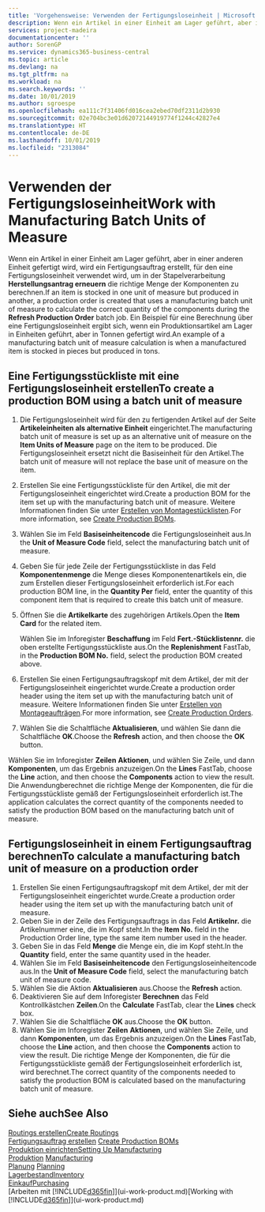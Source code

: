 ```yaml
---
title: 'Vorgehensweise: Verwenden der Fertigungsloseinheit | Microsoft Docs'
description: Wenn ein Artikel in einer Einheit am Lager geführt, aber in einer anderen Einheit gefertigt wird, kann ein Fertigungsauftrag erstellt werden, für den eine Fertigungsloseinheit verwendet wird, um in der Stapelverarbeitung FA berechnen die richtige Menge der Komponenten zu berechnen. Ein Beispiel für eine Berechnung über eine Fertigungsloseinheit ergibt sich, wenn ein Produktionsartikel am Lager in Einheiten geführt, aber in Tonnen gefertigt wird.
services: project-madeira
documentationcenter: ''
author: SorenGP
ms.service: dynamics365-business-central
ms.topic: article
ms.devlang: na
ms.tgt_pltfrm: na
ms.workload: na
ms.search.keywords: ''
ms.date: 10/01/2019
ms.author: sgroespe
ms.openlocfilehash: ea111c7f31406fd016cea2ebed70df2311d2b930
ms.sourcegitcommit: 02e704bc3e01d62072144919774f1244c42827e4
ms.translationtype: HT
ms.contentlocale: de-DE
ms.lasthandoff: 10/01/2019
ms.locfileid: "2313084"
---
```

# <a name="work-with-manufacturing-batch-units-of-measure"></a><span data-ttu-id="63520-104">Verwenden der Fertigungsloseinheit</span><span class="sxs-lookup"><span data-stu-id="63520-104">Work with Manufacturing Batch Units of Measure</span></span>
<span data-ttu-id="63520-105">Wenn ein Artikel in einer Einheit am Lager geführt, aber in einer anderen Einheit gefertigt wird, wird ein Fertigungsauftrag erstellt, für den eine Fertigungsloseinheit verwendet wird, um in der Stapelverarbeitung **Herstellungsantrag erneuern** die richtige Menge der Komponenten zu berechnen.</span><span class="sxs-lookup"><span data-stu-id="63520-105">If an item is stocked in one unit of measure but produced in another, a production order is created that uses a manufacturing batch unit of measure to calculate the correct quantity of the components during the **Refresh Production Order** batch job.</span></span> <span data-ttu-id="63520-106">Ein Beispiel für eine Berechnung über eine Fertigungsloseinheit ergibt sich, wenn ein Produktionsartikel am Lager in Einheiten geführt, aber in Tonnen gefertigt wird.</span><span class="sxs-lookup"><span data-stu-id="63520-106">An example of a manufacturing batch unit of measure calculation is when a manufactured item is stocked in pieces but produced in tons.</span></span>  

## <a name="to-create-a-production-bom-using-a-batch-unit-of-measure"></a><span data-ttu-id="63520-107">Eine Fertigungsstückliste mit eine Fertigungsloseinheit erstellen</span><span class="sxs-lookup"><span data-stu-id="63520-107">To create a production BOM using a batch unit of measure</span></span>  
1.  <span data-ttu-id="63520-108">Die Fertigungsloseinheit wird für den zu fertigenden Artikel auf der Seite **Artikeleinheiten als alternative Einheit** eingerichtet.</span><span class="sxs-lookup"><span data-stu-id="63520-108">The manufacturing batch unit of measure is set up as an alternative unit of measure on the **Item Units of Measure** page on the item to be produced.</span></span> <span data-ttu-id="63520-109">Die Fertigungsloseinheit ersetzt nicht die Basiseinheit für den Artikel.</span><span class="sxs-lookup"><span data-stu-id="63520-109">The batch unit of measure will not replace the base unit of measure on the item.</span></span>  
2.  <span data-ttu-id="63520-110">Erstellen Sie eine Fertigungsstückliste für den Artikel, die mit der Fertigungsloseinheit eingerichtet wird.</span><span class="sxs-lookup"><span data-stu-id="63520-110">Create a production BOM for the item set up with the manufacturing batch unit of measure.</span></span> <span data-ttu-id="63520-111">Weitere Informationen finden Sie unter [Erstellen von Montagestücklisten](production-how-to-create-production-boms.md).</span><span class="sxs-lookup"><span data-stu-id="63520-111">For more information, see [Create Production BOMs](production-how-to-create-production-boms.md).</span></span>  
3.  <span data-ttu-id="63520-112">Wählen Sie im Feld **Basiseinheitencode** die Fertigungsloseinheit aus.</span><span class="sxs-lookup"><span data-stu-id="63520-112">In the **Unit of Measure Code** field, select the manufacturing batch unit of measure.</span></span>  
4.  <span data-ttu-id="63520-113">Geben Sie für jede Zeile der Fertigungsstückliste in das Feld **Komponentenmenge** die Menge dieses Komponentenartikels ein, die zum Erstellen dieser Fertigungsloseinheit erforderlich ist.</span><span class="sxs-lookup"><span data-stu-id="63520-113">For each production BOM line, in the **Quantity Per** field, enter the quantity of this component item that is required to create this batch unit of measure.</span></span>  
5.  <span data-ttu-id="63520-114">Öffnen Sie die **Artikelkarte** des zugehörigen Artikels.</span><span class="sxs-lookup"><span data-stu-id="63520-114">Open the **Item Card** for the related item.</span></span>  

    <span data-ttu-id="63520-115">Wählen Sie im Inforegister **Beschaffung** im Feld **Fert.-Stücklistennr.** die oben erstellte Fertigungsstückliste aus.</span><span class="sxs-lookup"><span data-stu-id="63520-115">On the **Replenishment** FastTab, in the **Production BOM No.** field, select the production BOM created above.</span></span>  
6.  <span data-ttu-id="63520-116">Erstellen Sie einen Fertigungsauftragskopf mit dem Artikel, der mit der Fertigungsloseinheit eingerichtet wurde.</span><span class="sxs-lookup"><span data-stu-id="63520-116">Create a production order header using the item set up with the manufacturing batch unit of measure.</span></span> <span data-ttu-id="63520-117">Weitere Informationen finden Sie unter [Erstellen von Montageaufträgen](production-how-to-create-production-orders.md).</span><span class="sxs-lookup"><span data-stu-id="63520-117">For more information, see [Create Production Orders](production-how-to-create-production-orders.md).</span></span>  
7.  <span data-ttu-id="63520-118">Wählen Sie die Schaltfläche **Aktualisieren**, und wählen Sie dann die Schaltfläche **OK**.</span><span class="sxs-lookup"><span data-stu-id="63520-118">Choose the **Refresh** action, and then choose  the **OK** button.</span></span>  

<span data-ttu-id="63520-119">Wählen Sie im Inforegister **Zeilen** **Aktionen**, und wählen Sie Zeile, und dann **Komponenten**, um das Ergebnis anzuzeigen.</span><span class="sxs-lookup"><span data-stu-id="63520-119">On the **Lines** FastTab, choose the **Line** action, and then choose the **Components** action to view the result.</span></span> <span data-ttu-id="63520-120">Die Anwendungberechnet die richtige Menge der Komponenten, die für die Fertigungsstückliste gemäß der Fertigungsloseinheit erforderlich ist.</span><span class="sxs-lookup"><span data-stu-id="63520-120">The application calculates the correct quantity of the components needed to satisfy the production BOM based on the manufacturing batch unit of measure.</span></span>  

## <a name="to-calculate-a-manufacturing-batch-unit-of-measure-on-a-production-order"></a><span data-ttu-id="63520-121">Fertigungsloseinheit in einem Fertigungsauftrag berechnen</span><span class="sxs-lookup"><span data-stu-id="63520-121">To calculate a manufacturing batch unit of measure on a production order</span></span>  
1.  <span data-ttu-id="63520-122">Erstellen Sie einen Fertigungsauftragskopf mit dem Artikel, der mit der Fertigungsloseinheit eingerichtet wurde.</span><span class="sxs-lookup"><span data-stu-id="63520-122">Create a production order header using the item set up with the manufacturing batch unit of measure.</span></span>  
2.  <span data-ttu-id="63520-123">Geben Sie in der Zeile des Fertigungsauftrags in das Feld **Artikelnr.** die Artikelnummer eine, die im Kopf steht.</span><span class="sxs-lookup"><span data-stu-id="63520-123">In the **Item No.** field in the Production Order line, type the same item number used in the header.</span></span>  
3.  <span data-ttu-id="63520-124">Geben Sie in das Feld **Menge** die Menge ein, die im Kopf steht.</span><span class="sxs-lookup"><span data-stu-id="63520-124">In the **Quantity** field, enter the same quantity used in the header.</span></span>  
4.  <span data-ttu-id="63520-125">Wählen Sie im Feld **Basiseinheitencode** den Fertigungsloseinheitencode aus.</span><span class="sxs-lookup"><span data-stu-id="63520-125">In the **Unit of Measure Code** field, select the manufacturing batch unit of measure code.</span></span>  
5.  <span data-ttu-id="63520-126">Wählen Sie die Aktion **Aktualisieren** aus.</span><span class="sxs-lookup"><span data-stu-id="63520-126">Choose the **Refresh** action.</span></span>
6.  <span data-ttu-id="63520-127">Deaktivieren Sie auf dem Inforegister **Berechnen** das Feld Kontrollkästchen **Zeilen**.</span><span class="sxs-lookup"><span data-stu-id="63520-127">On the **Calculate** FastTab, clear the **Lines** check box.</span></span>  
7.  <span data-ttu-id="63520-128">Wählen Sie die Schaltfläche **OK** aus.</span><span class="sxs-lookup"><span data-stu-id="63520-128">Choose the **OK** button.</span></span>  
8.  <span data-ttu-id="63520-129">Wählen Sie im Inforegister **Zeilen** **Aktionen**, und wählen Sie Zeile, und dann **Komponenten**, um das Ergebnis anzuzeigen.</span><span class="sxs-lookup"><span data-stu-id="63520-129">On the **Lines** FastTab, choose the **Line** action, and then choose the **Components** action to view the result.</span></span> <span data-ttu-id="63520-130">Die richtige Menge der Komponenten, die für die Fertigungsstückliste gemäß der Fertigungsloseinheit erforderlich ist, wird berechnet.</span><span class="sxs-lookup"><span data-stu-id="63520-130">The correct quantity of the components needed to satisfy the production BOM is calculated based on the manufacturing batch unit of measure.</span></span>  

## <a name="see-also"></a><span data-ttu-id="63520-131">Siehe auch</span><span class="sxs-lookup"><span data-stu-id="63520-131">See Also</span></span>  
[<span data-ttu-id="63520-132">Routings erstellen</span><span class="sxs-lookup"><span data-stu-id="63520-132">Create Routings</span></span>](production-how-to-create-routings.md)  
<span data-ttu-id="63520-133">[Fertigungsauftrag erstellen](production-how-to-create-production-boms.md)   </span><span class="sxs-lookup"><span data-stu-id="63520-133">[Create Production BOMs](production-how-to-create-production-boms.md)   </span></span>  
[<span data-ttu-id="63520-134">Produktion einrichten</span><span class="sxs-lookup"><span data-stu-id="63520-134">Setting Up Manufacturing</span></span>](production-configure-production-processes.md)  
<span data-ttu-id="63520-135">[Produktion](production-manage-manufacturing.md)  </span><span class="sxs-lookup"><span data-stu-id="63520-135">[Manufacturing](production-manage-manufacturing.md)  </span></span>  
<span data-ttu-id="63520-136">[Planung](production-planning.md) </span><span class="sxs-lookup"><span data-stu-id="63520-136">[Planning](production-planning.md) </span></span>  
[<span data-ttu-id="63520-137">Lagerbestand</span><span class="sxs-lookup"><span data-stu-id="63520-137">Inventory</span></span>](inventory-manage-inventory.md)  
[<span data-ttu-id="63520-138">Einkauf</span><span class="sxs-lookup"><span data-stu-id="63520-138">Purchasing</span></span>](purchasing-manage-purchasing.md)  
<span data-ttu-id="63520-139">[Arbeiten mit [!INCLUDE[d365fin](includes/d365fin_md.md)]](ui-work-product.md)</span><span class="sxs-lookup"><span data-stu-id="63520-139">[Working with [!INCLUDE[d365fin](includes/d365fin_md.md)]](ui-work-product.md)</span></span>  
